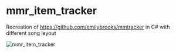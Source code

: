 # mmr_item_tracker
Recreation of https://github.com/emilybrooks/mmtracker in C# with different song layout

![mmr_item_tracker](https://user-images.githubusercontent.com/54826845/113955450-600f8e00-97e1-11eb-8531-8b7d100242c2.png)
